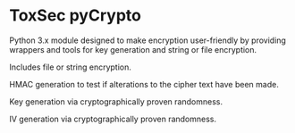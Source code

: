 # ToxSec pyCrypto
Python 3.x module designed to make encryption user-friendly by providing wrappers and tools for key generation and string or file encryption.

Includes file or string encryption.

HMAC generation to test if alterations to the cipher text have been made.

Key generation via cryptographically proven randomness.

IV generation via cryptographically proven randomness.
